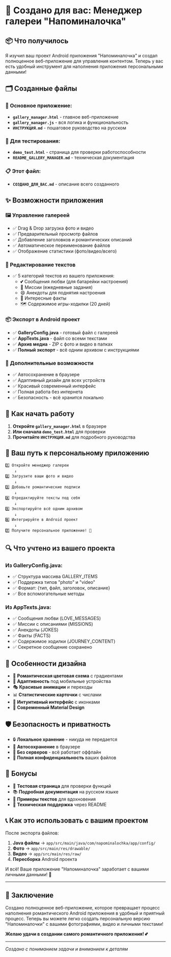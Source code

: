 # 🎉 Создано для вас: Менеджер галереи "Напоминалочка"

## 📦 Что получилось

Я изучил ваш проект Android приложения "Напоминалочка" и создал полноценное веб-приложение для управления контентом. Теперь у вас есть удобный инструмент для наполнения приложения персональными данными!

## 🗂️ Созданные файлы

### 🔧 Основное приложение:
- **`gallery_manager.html`** - главное веб-приложение
- **`gallery_manager.js`** - вся логика и функциональность
- **`ИНСТРУКЦИЯ.md`** - пошаговое руководство на русском

### 🧪 Для тестирования:
- **`demo_test.html`** - страница для проверки работоспособности
- **`README_GALLERY_MANAGER.md`** - техническая документация

### 📋 Этот файл:
- **`СОЗДАНО_ДЛЯ_ВАС.md`** - описание всего созданного

## ✨ Возможности приложения

### 🖼️ Управление галереей
- ✅ Drag & Drop загрузка фото и видео
- ✅ Предварительный просмотр файлов
- ✅ Добавление заголовков и романтических описаний
- ✅ Автоматическое переименование файлов
- ✅ Отображение статистики (фото/видео/всего)

### 📝 Редактирование текстов
- ✅ 5 категорий текстов из вашего приложения:
  - 💕 Сообщения любви (для батарейки настроения)
  - 🎯 Миссии (ежедневные задания)
  - 😄 Анекдоты для поднятия настроения
  - 🧠 Интересные факты
  - 🗺️ Содержимое игры-ходилки (20 дней)

### 📦 Экспорт в Android проект
- ✅ **GalleryConfig.java** - готовый файл с галереей
- ✅ **AppTexts.java** - файл со всеми текстами
- ✅ **Архив медиа** - ZIP с фото и видео в папках
- ✅ **Полный экспорт** - всё одним архивом с инструкциями

### 💾 Дополнительные возможности
- ✅ Автосохранение в браузере
- ✅ Адаптивный дизайн для всех устройств
- ✅ Красивый современный интерфейс
- ✅ Полная работа без интернета
- ✅ Безопасность - всё хранится локально

## 🚀 Как начать работу

1. **Откройте `gallery_manager.html`** в браузере
2. **Или сначала `demo_test.html`** для проверки
3. **Прочитайте `ИНСТРУКЦИЯ.md`** для подробного руководства

## 🎯 Ваш путь к персональному приложению

```
1️⃣ Откройте менеджер галереи
    ↓
2️⃣ Загрузите ваши фото и видео
    ↓
3️⃣ Добавьте романтические подписи
    ↓
4️⃣ Отредактируйте тексты под себя
    ↓
5️⃣ Экспортируйте всё одним архивом
    ↓
6️⃣ Интегрируйте в Android проект
    ↓
7️⃣ Получите персональное приложение! 🎁
```

## 🔍 Что учтено из вашего проекта

### Из GalleryConfig.java:
- ✅ Структура массива GALLERY_ITEMS
- ✅ Поддержка типов "photo" и "video"
- ✅ Формат: {тип, файл, заголовок, описание}
- ✅ Все вспомогательные методы

### Из AppTexts.java:
- ✅ Сообщения любви (LOVE_MESSAGES)
- ✅ Миссии с описаниями (MISSIONS)
- ✅ Анекдоты (JOKES)
- ✅ Факты (FACTS)
- ✅ Содержимое ходилки (JOURNEY_CONTENT)
- ✅ Секретное сообщение сохранено

## 🎨 Особенности дизайна

- 💜 **Романтическая цветовая схема** с градиентами
- 📱 **Адаптивность** под мобильные устройства
- 🎭 **Красивые анимации** и переходы
- 📊 **Статистические карточки** с числами
- 🎯 **Интуитивный интерфейс** с иконками
- 💫 **Современный Material Design**

## 🛡️ Безопасность и приватность

- 🔒 **Локальное хранение** - никуда не передается
- 💾 **Автосохранение** в браузере
- 🚫 **Без серверов** - всё работает оффлайн
- 🔐 **Полная конфиденциальность** ваших файлов

## 🎁 Бонусы

- 🧪 **Тестовая страница** для проверки функций
- 📚 **Подробная документация** на русском языке
- 🎨 **Примеры текстов** для вдохновения
- 🔧 **Техническая поддержка** через README

## 📞 Как это использовать с вашим проектом

После экспорта файлов:

1. **Java файлы** → `app/src/main/java/com/napominalochka/app/config/`
2. **Фото** → `app/src/main/res/drawable/`
3. **Видео** → `app/src/main/res/raw/`
4. **Пересборка** Android проекта

И всё! Ваше приложение "Напоминалочка" заработает с вашими личными данными! 🎉

---

## 💖 Заключение

Создано полноценное веб-приложение, которое превращает процесс наполнения романтического Android приложения в удобный и приятный процесс. Теперь вы можете легко создать персональную версию "Напоминалочки" с вашими фотографиями, видео и личными текстами!

**Желаю удачи в создании самого романтичного приложения! 💕**

---

*Создано с пониманием задачи и вниманием к деталям*
